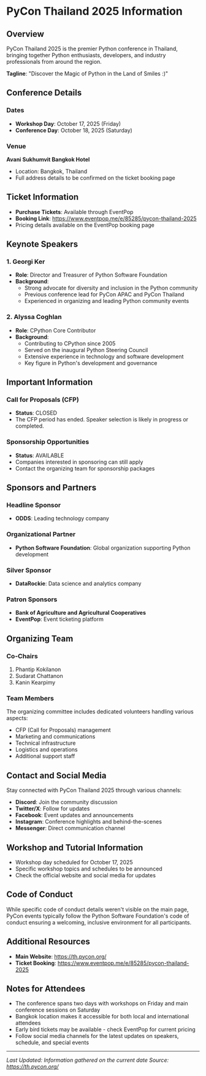 # PyCon Thailand 2025 Information

## Overview
PyCon Thailand 2025 is the premier Python conference in Thailand, bringing together Python enthusiasts, developers, and industry professionals from around the region.

**Tagline**: "Discover the Magic of Python in the Land of Smiles :)"

## Conference Details

### Dates
- **Workshop Day**: October 17, 2025 (Friday)
- **Conference Day**: October 18, 2025 (Saturday)

### Venue
**Avani Sukhumvit Bangkok Hotel**
- Location: Bangkok, Thailand
- Full address details to be confirmed on the ticket booking page

## Ticket Information
- **Purchase Tickets**: Available through EventPop
- **Booking Link**: https://www.eventpop.me/e/85285/pycon-thailand-2025
- Pricing details available on the EventPop booking page

## Keynote Speakers

### 1. Georgi Ker
- **Role**: Director and Treasurer of Python Software Foundation
- **Background**: 
  - Strong advocate for diversity and inclusion in the Python community
  - Previous conference lead for PyCon APAC and PyCon Thailand
  - Experienced in organizing and leading Python community events

### 2. Alyssa Coghlan
- **Role**: CPython Core Contributor
- **Background**:
  - Contributing to CPython since 2005
  - Served on the inaugural Python Steering Council
  - Extensive experience in technology and software development
  - Key figure in Python's development and governance

## Important Information

### Call for Proposals (CFP)
- **Status**: CLOSED
- The CFP period has ended. Speaker selection is likely in progress or completed.

### Sponsorship Opportunities
- **Status**: AVAILABLE
- Companies interested in sponsoring can still apply
- Contact the organizing team for sponsorship packages

## Sponsors and Partners

### Headline Sponsor
- **ODDS**: Leading technology company

### Organizational Partner
- **Python Software Foundation**: Global organization supporting Python development

### Silver Sponsor
- **DataRockie**: Data science and analytics company

### Patron Sponsors
- **Bank of Agriculture and Agricultural Cooperatives**
- **EventPop**: Event ticketing platform

## Organizing Team

### Co-Chairs
1. Phantip Kokilanon
2. Sudarat Chattanon
3. Kanin Kearpimy

### Team Members
The organizing committee includes dedicated volunteers handling various aspects:
- CFP (Call for Proposals) management
- Marketing and communications
- Technical infrastructure
- Logistics and operations
- Additional support staff

## Contact and Social Media

Stay connected with PyCon Thailand 2025 through various channels:

- **Discord**: Join the community discussion
- **Twitter/X**: Follow for updates
- **Facebook**: Event updates and announcements
- **Instagram**: Conference highlights and behind-the-scenes
- **Messenger**: Direct communication channel

## Workshop and Tutorial Information
- Workshop day scheduled for October 17, 2025
- Specific workshop topics and schedules to be announced
- Check the official website and social media for updates

## Code of Conduct
While specific code of conduct details weren't visible on the main page, PyCon events typically follow the Python Software Foundation's code of conduct ensuring a welcoming, inclusive environment for all participants.

## Additional Resources
- **Main Website**: https://th.pycon.org/
- **Ticket Booking**: https://www.eventpop.me/e/85285/pycon-thailand-2025

## Notes for Attendees
- The conference spans two days with workshops on Friday and main conference sessions on Saturday
- Bangkok location makes it accessible for both local and international attendees
- Early bird tickets may be available - check EventPop for current pricing
- Follow social media channels for the latest updates on speakers, schedule, and special events

---
*Last Updated: Information gathered on the current date*
*Source: https://th.pycon.org/*